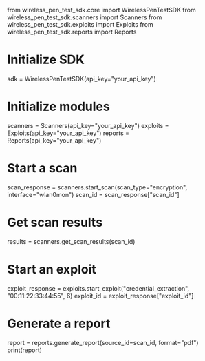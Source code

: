 from wireless_pen_test_sdk.core import WirelessPenTestSDK
from wireless_pen_test_sdk.scanners import Scanners
from wireless_pen_test_sdk.exploits import Exploits
from wireless_pen_test_sdk.reports import Reports

# Initialize SDK
sdk = WirelessPenTestSDK(api_key="your_api_key")

# Initialize modules
scanners = Scanners(api_key="your_api_key")
exploits = Exploits(api_key="your_api_key")
reports = Reports(api_key="your_api_key")

# Start a scan
scan_response = scanners.start_scan(scan_type="encryption", interface="wlan0mon")
scan_id = scan_response["scan_id"]

# Get scan results
results = scanners.get_scan_results(scan_id)

# Start an exploit
exploit_response = exploits.start_exploit("credential_extraction", "00:11:22:33:44:55", 6)
exploit_id = exploit_response["exploit_id"]

# Generate a report
report = reports.generate_report(source_id=scan_id, format="pdf")
print(report)
